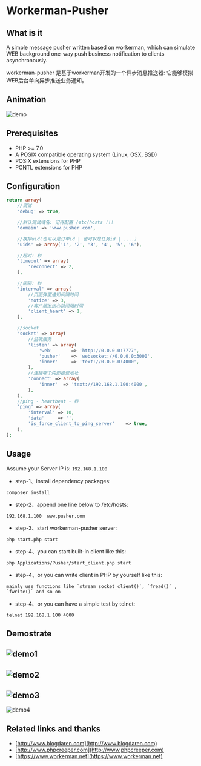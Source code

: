 # Workerman-Pusher

## What is it
A simple message pusher written based on workerman, which can simulate WEB background one-way push business notification to clients asynchronously.

workerman-pusher 是基于workerman开发的一个异步消息推送器: 它能够模拟WEB后台单向异步推送业务通知。

## Animation
![demo](https://github.com/blogdaren/workerman-pusher/blob/master/media/demo.gif)

## Prerequisites
* PHP \>= 7.0
* A POSIX compatible operating system (Linux, OSX, BSD)  
* POSIX extensions for PHP  
* PCNTL extensions for PHP  

## Configuration

```php
return array(
    //调试
    'debug' => true,

    //默认测试域名: 记得配置 /etc/hosts !!!
    'domain' => 'www.pusher.com',

    //模拟uid(也可以是订单id | 也可以是任务id | ....)
    'uids' => array('1', '2', '3', '4', '5', '6'),

    //超时: 秒
    'timeout' => array(
        'reconnect' => 2,
    ),

    //间隔: 秒
    'interval' => array(
        //页面弹窗通知间隔时间
        'notice' => 3,
        //客户端发送心跳间隔时间
        'client_heart' => 1,
    ),

    //socket
    'socket' => array(
        //监听服务
        'listen' => array(
            'web'       => 'http://0.0.0.0:7777',
            'pusher'    => 'websocket://0.0.0.0:3000',
            'inner'     => 'text://0.0.0.0:4000',
        ),
        //连接哪个内部推送地址
        'connect' => array(
            'inner'  => 'text://192.168.1.100:4000',
        ),
    ),
    //ping - heartbeat - 秒
    'ping' => array(
        'interval' => 10,
        'data'     => '',
        'is_force_client_to_ping_server'    => true,
    ),
);
```

## Usage

Assume your Server IP is: ```192.168.1.100```

* step-1、install dependency packages:

```
composer install
```

* step-2、append one line below to /etc/hosts:

```
192.168.1.100  www.pusher.com
```

* step-3、start workerman-pusher server:

```
php start.php start
```

* step-4、you can start built-in client like this:

```
php Applications/Pusher/start_client.php start
```

* step-4、or you can write client in PHP by yourself like this:

```
mainly use functions like `stream_socket_client()`, `fread()` , `fwrite()` and so on
```

* step-4、or you can have a simple test by telnet:

```
telnet 192.168.1.100 4000
```


## Demostrate
![demo1](https://github.com/blogdaren/workerman-pusher/blob/master/media/demo-1.png)
----
![demo2](https://github.com/blogdaren/workerman-pusher/blob/master/media/demo-2.png)
----
![demo3](https://github.com/blogdaren/workerman-pusher/blob/master/media/demo-3.png)
----
![demo4](https://github.com/blogdaren/workerman-pusher/blob/master/media/demo-4.png)


## Related links and thanks

* [http://www.blogdaren.com](http://www.blogdaren.com)
* [http://www.phpcreeper.com](http://www.phpcreeper.com)
* [https://www.workerman.net](https://www.workerman.net)

